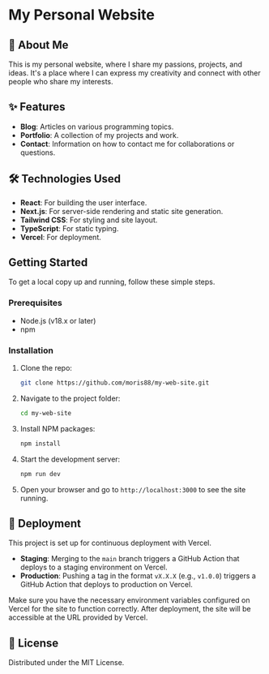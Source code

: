 # My Personal Website

## 🚀 About Me

This is my personal website, where I share my passions, projects, and ideas. It's a place where I can express my creativity and connect with other people who share my interests.

## ✨ Features

* **Blog**: Articles on various programming topics.
* **Portfolio**: A collection of my projects and work.
* **Contact**: Information on how to contact me for collaborations or questions.

## 🛠️ Technologies Used

* **React**: For building the user interface.
* **Next.js**: For server-side rendering and static site generation.
* **Tailwind CSS**: For styling and site layout.
* **TypeScript**: For static typing.
* **Vercel**: For deployment.

## Getting Started

To get a local copy up and running, follow these simple steps.

### Prerequisites

* Node.js (v18.x or later)
* npm

### Installation

1. Clone the repo:

    ```sh
    git clone https://github.com/moris88/my-web-site.git
    ```

2. Navigate to the project folder:

    ```sh
    cd my-web-site
    ```

3. Install NPM packages:

    ```sh
    npm install
    ```

4. Start the development server:

    ```sh
    npm run dev
    ```

5. Open your browser and go to `http://localhost:3000` to see the site running.

## 🚀 Deployment

This project is set up for continuous deployment with Vercel.

* **Staging**: Merging to the `main` branch triggers a GitHub Action that deploys to a staging environment on Vercel.
* **Production**: Pushing a tag in the format `vX.X.X` (e.g., `v1.0.0`) triggers a GitHub Action that deploys to production on Vercel.

Make sure you have the necessary environment variables configured on Vercel for the site to function correctly. After deployment, the site will be accessible at the URL provided by Vercel.

## 📄 License

Distributed under the MIT License.
